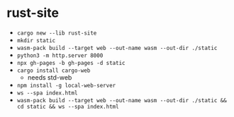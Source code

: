 # rust-site

- `cargo new --lib rust-site`
- `mkdir static`
- `wasm-pack build --target web --out-name wasm --out-dir ./static`
- `python3 -m http.server 8000`
- `npx gh-pages -b gh-pages -d static`
- `cargo install cargo-web`
  - needs std-web
- `npm install -g local-web-server`
- `ws --spa index.html`
- `wasm-pack build --target web --out-name wasm --out-dir ./static && cd static && ws --spa index.html`
